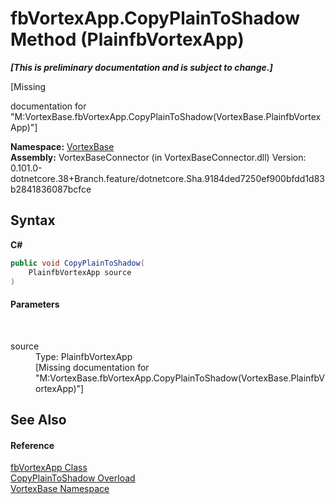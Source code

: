 # fbVortexApp.CopyPlainToShadow Method (PlainfbVortexApp)
 _**\[This is preliminary documentation and is subject to change.\]**_

\[Missing <summary> documentation for "M:VortexBase.fbVortexApp.CopyPlainToShadow(VortexBase.PlainfbVortexApp)"\]

**Namespace:**&nbsp;<a href="N_VortexBase.md">VortexBase</a><br />**Assembly:**&nbsp;VortexBaseConnector (in VortexBaseConnector.dll) Version: 0.101.0-dotnetcore.38+Branch.feature/dotnetcore.Sha.9184ded7250ef900bfdd1d83b2841836087bcfce

## Syntax

**C#**<br />
``` C#
public void CopyPlainToShadow(
	PlainfbVortexApp source
)
```


#### Parameters
&nbsp;<dl><dt>source</dt><dd>Type: PlainfbVortexApp<br />\[Missing <param name="source"/> documentation for "M:VortexBase.fbVortexApp.CopyPlainToShadow(VortexBase.PlainfbVortexApp)"\]</dd></dl>

## See Also


#### Reference
<a href="T_VortexBase_fbVortexApp.md">fbVortexApp Class</a><br /><a href="Overload_VortexBase_fbVortexApp_CopyPlainToShadow.md">CopyPlainToShadow Overload</a><br /><a href="N_VortexBase.md">VortexBase Namespace</a><br />